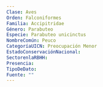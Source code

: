 ```yaml
---
Clase: Aves
Orden: Falconiformes
Familia: Accipitridae
Género: Parabuteo
Especie: Parabuteo unicinctus
NombreComún: Peuco
CategoríaUICN: Preocupación Menor
EstadoConservaciónNacional: 
SectorenlaRBHH: 
Presencia: 
TipoDeDato: 
Fuente: ""
---
```

